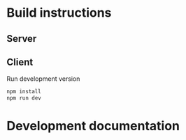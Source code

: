 # Build instructions
## Server
## Client

Run development version

```sh
npm install
npm run dev
```

# Development documentation
